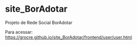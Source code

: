# site_BorAdotar
Projeto de Rede Social BorAdotar

Para acessar:
https://grocre.github.io/site_BorAdotar/frontend/user/user.html
